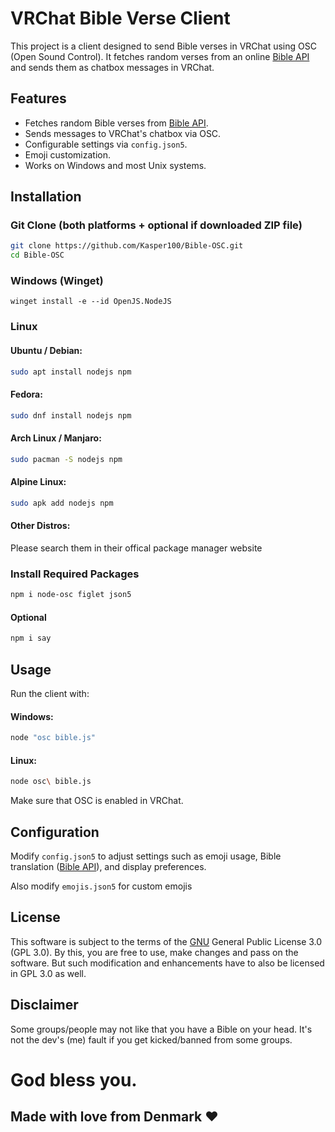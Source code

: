 # VRChat Bible Verse Client
This project is a client designed to send Bible verses in VRChat using OSC (Open Sound Control). It fetches random verses from an online [Bible API](https://bible-api.com/) and sends them as chatbox messages in VRChat.

## Features
- Fetches random Bible verses from [Bible API](https://bible-api.com/).
- Sends messages to VRChat's chatbox via OSC.
- Configurable settings via `config.json5`.
- Emoji customization.
- Works on Windows and most Unix systems.

## Installation

### Git Clone (both platforms + optional if downloaded ZIP file)
```sh
git clone https://github.com/Kasper100/Bible-OSC.git
cd Bible-OSC
```

### Windows (Winget)
```pwsh
winget install -e --id OpenJS.NodeJS
```
### Linux
#### Ubuntu / Debian:
```sh
sudo apt install nodejs npm
```
#### Fedora:
```sh
sudo dnf install nodejs npm
```
#### Arch Linux / Manjaro:
```sh
sudo pacman -S nodejs npm
```
#### Alpine Linux:
```sh
sudo apk add nodejs npm
```
#### Other Distros:
Please search them in their offical package manager website
### Install Required Packages
```sh
npm i node-osc figlet json5
```
#### Optional
```sh
npm i say
```

## Usage
Run the client with:

#### Windows:
```powershell
node "osc bible.js"
```
#### Linux:
```sh
node osc\ bible.js
```

Make sure that OSC is enabled in VRChat.

## Configuration
Modify `config.json5` to adjust settings such as emoji usage, Bible translation ([Bible API](https://bible-api.com/)), and display preferences.

Also modify `emojis.json5` for custom emojis

## License
This software is subject to the terms of the [GNU](https://www.gnu.org/) General Public License 3.0 (GPL 3.0). By this, you are free to use, make changes and pass on the software. But such modification and enhancements have to also be licensed in GPL 3.0 as well.

## Disclaimer
Some groups/people may not like that you have a Bible on your head.
It's not the dev's (me) fault if you get kicked/banned from some groups.

# God bless you.
## Made with love from Denmark ❤️
